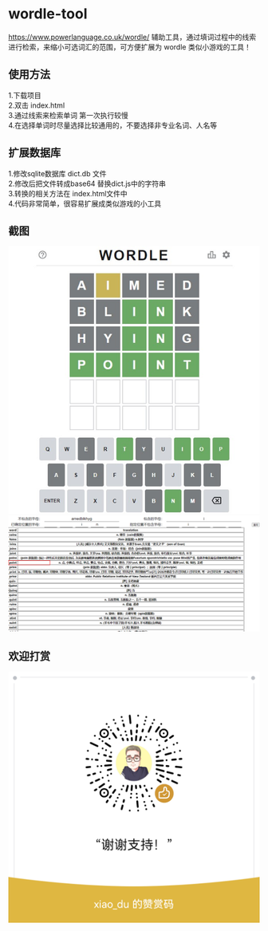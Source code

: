 # wordle-tool
https://www.powerlanguage.co.uk/wordle/ 辅助工具，通过填词过程中的线索进行检索，来缩小可选词汇的范围，可方便扩展为 wordle 类似小游戏的工具！

## 使用方法 
1.下载项目  
2.双击 index.html  
3.通过线索来检索单词 第一次执行较慢  
4.在选择单词时尽量选择比较通用的，不要选择非专业名词、人名等

## 扩展数据库
1.修改sqlite数据库 dict.db 文件  
2.修改后把文件转成base64 替换dict.js中的字符串  
3.转换的相关方法在 index.html文件中  
4.代码非常简单，很容易扩展成类似游戏的小工具  


## 截图  

![](https://github.com/laoduDYM/wordle-tool/blob/main/img/wordle.jpg)
![](https://github.com/laoduDYM/wordle-tool/blob/main/img/wordle-tool.png)

## 欢迎打赏
![](https://github.com/laoduDYM/wordle-tool/blob/main/img/my.png)
